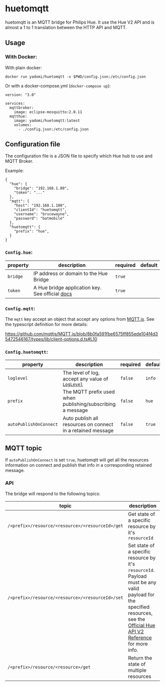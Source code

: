 huetomqtt
=========

huetomqtt is an MQTT bridge for Philips Hue. It use the Hue V2 API and is almost a 1 to 1 translation between the HTTP API and MQTT.

## Usage

### With Docker:

With plain docker: 

```
docker run yadomi/huetomqtt -v $PWD/config.json:/etc/config.json
```

Or with a docker-compose.yml (`docker-compose up`):


```
version: "3.0"

services:
  mqttbroker:
    image: eclipse-mosquitto:2.0.11
  mqtthue:
    image: yadomi/huetomqtt:latest
    volumes:
      - ./config.json:/etc/config.json
```

## Configuration file

The configuration file is a JSON file to specify which Hue hub to use and MQTT Broker.

Example:

```
{
  "hue": {
    "bridge": "192.168.1.80",
    "token": "..."
  },
  "mqtt": {
    "host": "192.168.1.100",
    "clientId": "huetomqtt",
    "username": "brucewayne",
    "password": "batmobile" 
  },
  "huetomqtt": {
    "prefix": "hue",
  }
}
```

### `Config.hue`:

|property       |description|required|default|
|-|-|-|-|
| `bridge`  | IP address or domain to the Hue Bridge | `true` | |
| `token`   | A Hue bridge application key. See official [docs](https://developers.meethue.com/develop/get-started-2/#findme1) | `true` | |

### `Config.mqtt`:

The `mqtt` key accept an object that accept any options from [MQTT.js](https://github.com/mqttjs/MQTT.js). See the typescript definition for more details: 

https://github.com/mqttjs/MQTT.js/blob/8b0fa591fbe6575ff855ede104f4d35472546167/types/lib/client-options.d.ts#L10

### `Config.huetomqtt`:

|property        |description|required|default|
|-|-|-|-|
| `loglevel`      | The level of log, accept any value of [`LogLevel`](https://github.com/pimterry/loglevel/blob/f5a642299bf77a81118d68766a168c9568ecd21b/index.d.ts#L32-L37) | `false` | `info` |
| `prefix`        | The MQTT prefix used when publishing/subscribing a message | `false` | `hue` |
| `autoPublishOnConnect`| Auto publish all resources on connect in a retained message | `false` | `true` |

## MQTT topic

If `autoPublishOnConnect` is set `true`, huetomqtt will get all the resources information on connect and publish that info in a corresponding retained message.

### API 

The bridge will respond to the following topics: 

|topic|description|
|-|-|
|`/<prefix>/resource/<resource>/<resourceId>/get`| Get state of a specific resource by it's `resourceId` |
|`/<prefix>/resource/<resource>/<resourceId>/set`| Set state of a specific resource by it's `resourceId`. Payload must be any valid payload for the specified resources, see the [Official Hue API V2 Reference](https://developers.meethue.com/develop/hue-api-v2/api-reference/) for more info. |
|`/<prefix>/resource/<resource>/get`| Return the state of multiple resources |

